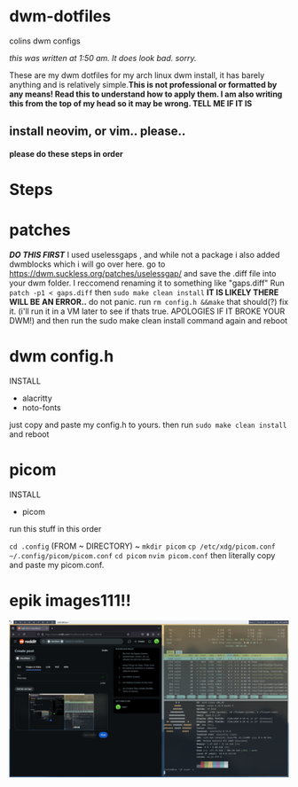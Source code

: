 # dwm-dotfiles
colins dwm configs

*this was written at 1:50 am. It does look bad. sorry.*


These are my dwm dotfiles for my arch linux dwm install, it has barely anything and is relatively simple.**This is not professional or formatted by any means! Read this to understand how to apply them. I am also writing this from the top of my head so it may be wrong. TELL ME IF IT IS**

## install neovim, or vim.. please..

#### please do these steps in order
# Steps

# patches
  ***DO THIS FIRST***
  I used uselessgaps , and while not a package i also added dwmblocks which i will go over here.
  go to https://dwm.suckless.org/patches/uselessgap/ and save the .diff file into your dwm folder. I reccomend renaming it to something like "gaps.diff" Run `patch -p1 < gaps.diff` then `sudo make clean install` **IT IS LIKELY THERE WILL BE AN ERROR..** do not panic. run `rm config.h &&make` that should(?) fix it. (i'll run it in a VM later to see if thats true. APOLOGIES IF IT BROKE YOUR DWM!) and then run the sudo make clean install command again and reboot

# dwm config.h
INSTALL
* alacritty
* noto-fonts <br>

 just copy and paste my config.h to yours. then run `sudo make clean install` and reboot
 
# picom
INSTALL 
* picom

run this stuff in this order

`cd .config` (FROM ~ DIRECTORY) ~ `mkdir picom` `cp /etc/xdg/picom.conf ~/.config/picom/picom.conf` `cd picom` `nvim picom.conf` then literally copy and paste my picom.conf.


# epik images111!! 
<img src="desktop.png">
